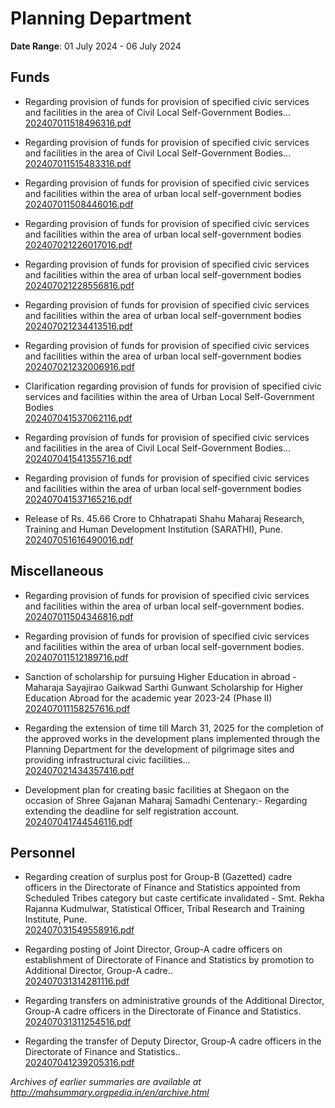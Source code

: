 # Planning Department

**Date Range**: 01 July 2024 - 06 July 2024


## Funds
- Regarding provision of funds for provision of specified civic services and facilities in the area of Civil Local Self-Government Bodies...\
  [202407011518496316.pdf](https://gr.maharashtra.gov.in/Site/Upload/Government%20Resolutions/English/202407011518496316.pdf)

- Regarding provision of funds for provision of specified civic services and facilities in the area of Civil Local Self-Government Bodies...\
  [202407011515483316.pdf](https://gr.maharashtra.gov.in/Site/Upload/Government%20Resolutions/English/202407011515483316.pdf)

- Regarding provision of funds for provision of specified civic services and facilities within the area of urban local self-government bodies\
  [202407011508446016.pdf](https://gr.maharashtra.gov.in/Site/Upload/Government%20Resolutions/English/202407011508446016.pdf)

- Regarding provision of funds for provision of specified civic services and facilities within the area of urban local self-government bodies\
  [202407021226017016.pdf](https://gr.maharashtra.gov.in/Site/Upload/Government%20Resolutions/English/202407021226017016.pdf)

- Regarding provision of funds for provision of specified civic services and facilities within the area of urban local self-government bodies\
  [202407021228556816.pdf](https://gr.maharashtra.gov.in/Site/Upload/Government%20Resolutions/English/202407021228556816.pdf)

- Regarding provision of funds for provision of specified civic services and facilities within the area of urban local self-government bodies\
  [202407021234413516.pdf](https://gr.maharashtra.gov.in/Site/Upload/Government%20Resolutions/English/202407021234413516.pdf)

- Regarding provision of funds for provision of specified civic services and facilities within the area of urban local self-government bodies\
  [202407021232006916.pdf](https://gr.maharashtra.gov.in/Site/Upload/Government%20Resolutions/English/202407021232006916.pdf)

- Clarification regarding provision of funds for provision of specified civic services and facilities within the area of Urban Local Self-Government Bodies\
  [202407041537062116.pdf](https://gr.maharashtra.gov.in/Site/Upload/Government%20Resolutions/English/202407041537062116.pdf)

- Regarding provision of funds for provision of specified civic services and facilities in the area of Civil Local Self-Government Bodies...\
  [202407041541355716.pdf](https://gr.maharashtra.gov.in/Site/Upload/Government%20Resolutions/English/202407041541355716.pdf)

- Regarding provision of funds for provision of specified civic services and facilities within the area of urban local self-government bodies\
  [202407041537165216.pdf](https://gr.maharashtra.gov.in/Site/Upload/Government%20Resolutions/English/202407041537165216.pdf)

- Release of Rs. 45.66 Crore to Chhatrapati Shahu Maharaj Research, Training and Human Development Institution (SARATHI), Pune.\
  [202407051616490016.pdf](https://gr.maharashtra.gov.in/Site/Upload/Government%20Resolutions/English/202407051616490016.pdf)

## Miscellaneous
- Regarding provision of funds for provision of specified civic services and facilities within the area of urban local self-government bodies.\
  [202407011504346816.pdf](https://gr.maharashtra.gov.in/Site/Upload/Government%20Resolutions/English/202407011504346816.pdf)

- Regarding provision of funds for provision of specified civic services and facilities within the area of urban local self-government bodies.\
  [202407011512189716.pdf](https://gr.maharashtra.gov.in/Site/Upload/Government%20Resolutions/English/202407011512189716.pdf)

- Sanction of scholarship for pursuing Higher Education in abroad - Maharaja Sayajirao Gaikwad Sarthi Gunwant Scholarship for Higher Education Abroad for the academic year 2023-24 (Phase II)\
  [202407011158257616.pdf](https://gr.maharashtra.gov.in/Site/Upload/Government%20Resolutions/English/202407011158257616.pdf)

- Regarding the extension of time till March 31, 2025 for the completion of the approved works in the development plans implemented through the Planning Department for the development of pilgrimage sites and providing infrastructural civic facilities...\
  [202407021434357416.pdf](https://gr.maharashtra.gov.in/Site/Upload/Government%20Resolutions/English/202407021434357416.pdf)

- Development plan for creating basic facilities at Shegaon on the occasion of Shree Gajanan Maharaj Samadhi Centenary:- Regarding extending the deadline for self registration account.\
  [202407041744546116.pdf](https://gr.maharashtra.gov.in/Site/Upload/Government%20Resolutions/English/202407041744546116.pdf)

## Personnel
- Regarding creation of surplus post for Group-B (Gazetted) cadre officers in the Directorate of Finance and Statistics appointed from Scheduled Tribes category but caste certificate invalidated - Smt. Rekha Rajanna Kudmulwar, Statistical Officer, Tribal Research and Training Institute, Pune.\
  [202407031549558916.pdf](https://gr.maharashtra.gov.in/Site/Upload/Government%20Resolutions/English/202407031549558916.pdf)

- Regarding posting of Joint Director, Group-A cadre officers on establishment of Directorate of Finance and Statistics by promotion to Additional Director, Group-A cadre..\
  [202407031314281116.pdf](https://gr.maharashtra.gov.in/Site/Upload/Government%20Resolutions/English/202407031314281116.pdf)

- Regarding transfers on administrative grounds of the Additional Director, Group-A cadre officers in the Directorate of Finance and Statistics.\
  [202407031311254516.pdf](https://gr.maharashtra.gov.in/Site/Upload/Government%20Resolutions/English/202407031311254516.pdf)

- Regarding the transfer of Deputy Director, Group-A cadre officers in the Directorate of Finance and Statistics..\
  [202407041239205316.pdf](https://gr.maharashtra.gov.in/Site/Upload/Government%20Resolutions/English/202407041239205316.pdf)


*Archives of earlier summaries are available at http://mahsummary.orgpedia.in/en/archive.html*